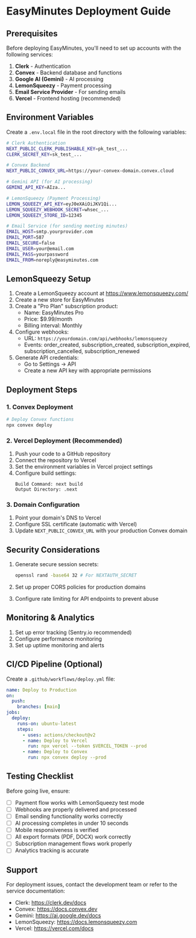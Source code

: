 # EasyMinutes Deployment Guide

## Prerequisites

Before deploying EasyMinutes, you'll need to set up accounts with the following services:

1. **Clerk** - Authentication
2. **Convex** - Backend database and functions
3. **Google AI (Gemini)** - AI processing
4. **LemonSqueezy** - Payment processing
5. **Email Service Provider** - For sending emails
6. **Vercel** - Frontend hosting (recommended)

## Environment Variables

Create a `.env.local` file in the root directory with the following variables:

```bash
# Clerk Authentication
NEXT_PUBLIC_CLERK_PUBLISHABLE_KEY=pk_test_...
CLERK_SECRET_KEY=sk_test_...

# Convex Backend
NEXT_PUBLIC_CONVEX_URL=https://your-convex-domain.convex.cloud

# Gemini API (for AI processing)
GEMINI_API_KEY=AIza...

# LemonSqueezy (Payment Processing)
LEMON_SQUEEZY_API_KEY=eyJ0eXAiOiJKV1Qi...
LEMON_SQUEEZY_WEBHOOK_SECRET=whsec_...
LEMON_SQUEEZY_STORE_ID=12345

# Email Service (for sending meeting minutes)
EMAIL_HOST=smtp.yourprovider.com
EMAIL_PORT=587
EMAIL_SECURE=false
EMAIL_USER=your@email.com
EMAIL_PASS=yourpassword
EMAIL_FROM=noreply@easyminutes.com
```

## LemonSqueezy Setup

1. Create a LemonSqueezy account at https://www.lemonsqueezy.com/
2. Create a new store for EasyMinutes
3. Create a "Pro Plan" subscription product:
   - Name: EasyMinutes Pro
   - Price: $9.99/month
   - Billing interval: Monthly
4. Configure webhooks:
   - URL: `https://yourdomain.com/api/webhooks/lemonsqueezy`
   - Events: order_created, subscription_created, subscription_expired, subscription_cancelled, subscription_renewed
5. Generate API credentials:
   - Go to Settings → API
   - Create a new API key with appropriate permissions

## Deployment Steps

### 1. Convex Deployment

```bash
# Deploy Convex functions
npx convex deploy
```

### 2. Vercel Deployment (Recommended)

1. Push your code to a GitHub repository
2. Connect the repository to Vercel
3. Set the environment variables in Vercel project settings
4. Configure build settings:
   ```
   Build Command: next build
   Output Directory: .next
   ```

### 3. Domain Configuration

1. Point your domain's DNS to Vercel
2. Configure SSL certificate (automatic with Vercel)
3. Update `NEXT_PUBLIC_CONVEX_URL` with your production Convex domain

## Security Considerations

1. Generate secure session secrets:
   ```bash
   openssl rand -base64 32 # For NEXTAUTH_SECRET
   ```

2. Set up proper CORS policies for production domains

3. Configure rate limiting for API endpoints to prevent abuse

## Monitoring & Analytics

1. Set up error tracking (Sentry.io recommended)
2. Configure performance monitoring
3. Set up uptime monitoring and alerts

## CI/CD Pipeline (Optional)

Create a `.github/workflows/deploy.yml` file:

```yaml
name: Deploy to Production
on:
  push:
    branches: [main]
jobs:
  deploy:
    runs-on: ubuntu-latest
    steps:
      - uses: actions/checkout@v2
      - name: Deploy to Vercel
        run: npx vercel --token $VERCEL_TOKEN --prod
      - name: Deploy to Convex
        run: npx convex deploy --prod
```

## Testing Checklist

Before going live, ensure:

- [ ] Payment flow works with LemonSqueezy test mode
- [ ] Webhooks are properly delivered and processed
- [ ] Email sending functionality works correctly
- [ ] AI processing completes in under 10 seconds
- [ ] Mobile responsiveness is verified
- [ ] All export formats (PDF, DOCX) work correctly
- [ ] Subscription management flows work properly
- [ ] Analytics tracking is accurate

## Support

For deployment issues, contact the development team or refer to the service documentation:

- Clerk: https://clerk.dev/docs
- Convex: https://docs.convex.dev
- Gemini: https://ai.google.dev/docs
- LemonSqueezy: https://docs.lemonsqueezy.com
- Vercel: https://vercel.com/docs